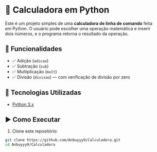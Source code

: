 # 🧮 Calculadora em Python

Este é um projeto simples de uma **calculadora de linha de comando** feita em Python. O usuário pode escolher uma operação matemática e inserir dois números, e o programa retorna o resultado da operação.

## 📌 Funcionalidades

- ✅ Adição (`adicao`)
- ✅ Subtração (`sub`)
- ✅ Multiplicação (`mult`)
- ✅ Divisão (`divisao`) — com verificação de divisão por zero

## 🧠 Tecnologias Utilizadas

- [Python 3.x](https://www.python.org/)

## ▶️ Como Executar

1. Clone este repositório:

```bash
git clone https://github.com/Anbuyyy9/Calculadora.git
cd Anbuyyy9/Calculadora
